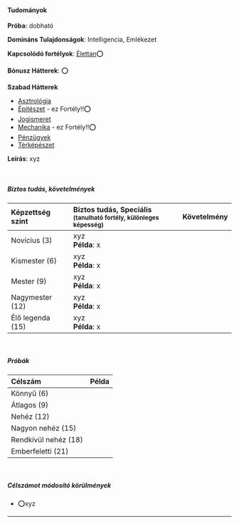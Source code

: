 #### Tudományok

**Próba:** dobható

**Domináns Tulajdonságok**: Intelligencia, Emlékezet

**Kapcsolódó fortélyok**: [Élettan](../fortelyok.altalanos/elettan.md)⭕

**Bónusz Hátterek**: ⭕

**Szabad Hátterek**
- [Asztrológia](../hatterek.szabad/asztrologia.md)
- [Építészet](https://github.com/kaktusztea/km100/blob/master/md/fortelyok.altalanos/epiteszet.md) - ez Fortély!!⭕
- [Jogismeret](../hatterek.szabad/jogismeret.md)
- [Mechanika](../fortelyok.altalanos/mechanika.md) - ez Fortély!!⭕
- [Pénzügyek](../hatterek.szabad/penzugyek.md)
- [Térképészet](../hatterek.szabad/terkepeszet.md)

**Leírás**: xyz


<br />

##### Biztos tudás, követelmények

| Képzettség szint | Biztos tudás, Speciális <br /><sub>(tanulható fortély, különleges  képesség)</sub> | Követelmény |
|:---------------- |:---------------------------------------------------------------------------------- |:-----------:|
| Novícius (3)     | xyz <br /> **Példa**: x                                                            |             |
| Kismester (6)    | xyz <br /> **Példa**: x                                                            |             |
| Mester (9)       | xyz <br /> **Példa**: x                                                            |             |
| Nagymester (12)  | xyz <br /> **Példa**: x                                                            |             |
| Élő legenda (15) | xyz <br /> **Példa**: x                                                            |             |

<br />

##### Próbák

| Célszám | Példa  |
| :----------- | :----------- |
| Könnyű       (6)  | |
| Átlagos      (9)  | |
| Nehéz        (12) | |
| Nagyon nehéz (15) | |
| Rendkívül nehéz (18) | |
| Emberfeletti (21) | |

<br />

##### Célszámot módosító körülmények

- ⭕xyz

---
